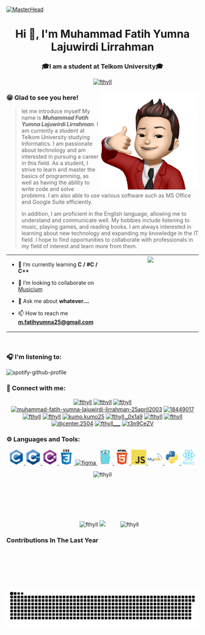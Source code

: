 <!--
**fthyll/.github** is a ✨ _special_ ✨ repository because its `README.md` (this file) appears on your GitHub profile
-->


<!-- <img src=""> this is another way you can add in images and allows you to scale them -->

[![MasterHead](asset/welcome.gif)](https://fthyll-dev.tech)

<h1 align="center">Hi 👋, I'm Muhammad Fatih Yumna Lajuwirdi Lirrahman</h1>

<h3 align="center">🎓I am a student at Telkom University🎓</h3>

<p align="center"> <a href="https://github-profile-trophy.vercel.app/?username=fthyll&row=2&column=3"><img src="https://github-profile-trophy.vercel.app/?username=fthyll&row=2&column=3" alt="fthyll" /></a> </p>

<img align="right" alt="Coding" width="260" src="asset/memoji-1.png">

<h3 align="left"> 😁 Glad to see you here! </h3>

>let me introduce myself My name is ***Muhammad Fatih Yumna Lajuwirdi Lirrahman***. I am currently a student at Telkom University studying Informatics. I am passionate about technology and am interested in pursuing a career in this field. As a student, I strive to learn and master the basics of programming, as well as having the ability to write code and solve problems. I am also able to use various software such as MS Office and Google Suite efficiently.
>
> In addition, I am proficient in the English language, allowing me to understand and communicate well. My hobbies include listening to music, playing games, and reading books. I am always interested in learning about new technology and expanding my knowledge in the IT field. I hope to find opportunities to collaborate with professionals in my field of interest and learn more from them.

<table><tr><td valign="center" width="50%">

- 🌱 I’m currently learning **C / #C / C++**

- 👯 I’m looking to collaborate on [Musicium](https://github.com/Tomato6966/Musicium)

- 💬 Ask me about **whatever....**

- 📫 How to reach me **m.fatihyumna25@gmail.com**

</td><td valign="top" width="50%">

<div align="center">
<img src="https://rishavanand.github.io/static/images/greetings.gif" align="center" style="width: 100%" />
</div>  

</td></tr></table>  

<br/>  

### 🎧 I'm listening to:
![spotify-github-profile](https://spotify-github-profile.vercel.app/api/view.svg?uid=ou9knetdtcfyd4gzxzoi16lcu&redirect=true][https://spotify-github-profile.vercel.app/api/view.svg?uid=ou9knetdtcfyd4gzxzoi16lcu&cover_image=true&theme=novatorem&show_offline=true&background_color=121212&bar_color=53b14f&bar_color_cover=true)

<h3 align="left">🔗 Connect with me:</h3>
<p align="center">
<a href="https://codepen.io/fthyll" target="blank"><img align="center" src="https://raw.githubusercontent.com/rahuldkjain/github-profile-readme-generator/master/src/images/icons/Social/codepen.svg" alt="fthyll" height="30" width="40" /></a>
<a href="https://dev.to/fthyll" target="blank"><img align="center" src="https://raw.githubusercontent.com/rahuldkjain/github-profile-readme-generator/master/src/images/icons/Social/devto.svg" alt="fthyll" height="30" width="40" /></a>
<a href="https://twitter.com/fthyll" target="blank"><img align="center" src="https://raw.githubusercontent.com/rahuldkjain/github-profile-readme-generator/master/src/images/icons/Social/twitter.svg" alt="fthyll" height="30" width="40" /></a>
<a href="https://linkedin.com/in/muhammad-fatih-yumna-lajuwirdi-lirrahman-25april2003" target="blank"><img align="center" src="https://raw.githubusercontent.com/rahuldkjain/github-profile-readme-generator/master/src/images/icons/Social/linked-in-alt.svg" alt="muhammad-fatih-yumna-lajuwirdi-lirrahman-25april2003" height="30" width="40" /></a>
<a href="https://stackoverflow.com/users/18449017" target="blank"><img align="center" src="https://raw.githubusercontent.com/rahuldkjain/github-profile-readme-generator/master/src/images/icons/Social/stack-overflow.svg" alt="18449017" height="30" width="40" /></a>
<a href="https://codesandbox.com/fthyll" target="blank"><img align="center" src="https://raw.githubusercontent.com/rahuldkjain/github-profile-readme-generator/master/src/images/icons/Social/codesandbox.svg" alt="fthyll" height="30" width="40" /></a>
<a href="https://kaggle.com/fthyll" target="blank"><img align="center" src="https://raw.githubusercontent.com/rahuldkjain/github-profile-readme-generator/master/src/images/icons/Social/kaggle.svg" alt="fthyll" height="30" width="40" /></a>
<a href="https://fb.com/kumo.kumo25" target="blank"><img align="center" src="https://raw.githubusercontent.com/rahuldkjain/github-profile-readme-generator/master/src/images/icons/Social/facebook.svg" alt="kumo.kumo25" height="30" width="40" /></a>
<a href="https://instagram.com/fthyll._0x1a9" target="blank"><img align="center" src="https://raw.githubusercontent.com/rahuldkjain/github-profile-readme-generator/master/src/images/icons/Social/instagram.svg" alt="fthyll._0x1a9" height="30" width="40" /></a>
<a href="https://dribbble.com/fthyll" target="blank"><img align="center" src="https://raw.githubusercontent.com/rahuldkjain/github-profile-readme-generator/master/src/images/icons/Social/dribbble.svg" alt="fthyll" height="30" width="40" /></a>
<a href="https://www.behance.net/fthyll" target="blank"><img align="center" src="https://raw.githubusercontent.com/rahuldkjain/github-profile-readme-generator/master/src/images/icons/Social/behance.svg" alt="fthyll" height="30" width="40" /></a>
<a href="https://www.youtube.com/c/@center.2504" target="blank"><img align="center" src="https://raw.githubusercontent.com/rahuldkjain/github-profile-readme-generator/master/src/images/icons/Social/youtube.svg" alt="@center.2504" height="30" width="40" /></a>
<a href="https://www.hackerrank.com/fthyll___" target="blank"><img align="center" src="https://raw.githubusercontent.com/rahuldkjain/github-profile-readme-generator/master/src/images/icons/Social/hackerrank.svg" alt="fthyll___" height="30" width="40" /></a>
<a href="https://discord.gg/t3n9CeZV" target="blank"><img align="center" src="https://raw.githubusercontent.com/rahuldkjain/github-profile-readme-generator/master/src/images/icons/Social/discord.svg" alt="t3n9CeZV" height="30" width="40" /></a>
</p>

<h3 align="left"> ⚙️ Languages and Tools:</h3>
<p align="center"> <a href="https://www.cprogramming.com/" target="_blank" rel="noreferrer"> <img src="https://raw.githubusercontent.com/devicons/devicon/master/icons/c/c-original.svg" alt="c" width="40" height="40"/> </a> <a href="https://www.w3schools.com/cpp/" target="_blank" rel="noreferrer"> <img src="https://raw.githubusercontent.com/devicons/devicon/master/icons/cplusplus/cplusplus-original.svg" alt="cplusplus" width="40" height="40"/> </a> <a href="https://www.w3schools.com/cs/" target="_blank" rel="noreferrer"> <img src="https://raw.githubusercontent.com/devicons/devicon/master/icons/csharp/csharp-original.svg" alt="csharp" width="40" height="40"/> </a> <a href="https://www.w3schools.com/css/" target="_blank" rel="noreferrer"> <img src="https://raw.githubusercontent.com/devicons/devicon/master/icons/css3/css3-original-wordmark.svg" alt="css3" width="40" height="40"/> </a> <a href="https://www.figma.com/" target="_blank" rel="noreferrer"> <img src="https://www.vectorlogo.zone/logos/figma/figma-icon.svg" alt="figma" width="40" height="40"/> </a> <a href="https://golang.org" target="_blank" rel="noreferrer"> <img src="https://raw.githubusercontent.com/devicons/devicon/master/icons/go/go-original.svg" alt="go" width="40" height="40"/> </a> <a href="https://www.w3.org/html/" target="_blank" rel="noreferrer"> <img src="https://raw.githubusercontent.com/devicons/devicon/master/icons/html5/html5-original-wordmark.svg" alt="html5" width="40" height="40"/> </a> <a href="https://developer.mozilla.org/en-US/docs/Web/JavaScript" target="_blank" rel="noreferrer"> <img src="https://raw.githubusercontent.com/devicons/devicon/master/icons/javascript/javascript-original.svg" alt="javascript" width="40" height="40"/> </a> <a href="https://www.mysql.com/" target="_blank" rel="noreferrer"> <img src="https://raw.githubusercontent.com/devicons/devicon/master/icons/mysql/mysql-original-wordmark.svg" alt="mysql" width="40" height="40"/> </a> <a href="https://www.python.org" target="_blank" rel="noreferrer"> <img src="https://raw.githubusercontent.com/devicons/devicon/master/icons/python/python-original.svg" alt="python" width="40" height="40"/> </a> <a href="https://reactjs.org/" target="_blank" rel="noreferrer"> <img src="https://raw.githubusercontent.com/devicons/devicon/master/icons/react/react-original-wordmark.svg" alt="react" width="40" height="40"/> </a> </p>

<p align="center"> <img src="https://komarev.com/ghpvc/?username=fthyll&label=Profile%20views&color=0e75b6&style=flat" alt="fthyll" /> </p>

<div align="center">

  <img style="margin-left:35px" height="150px" src="https://github-readme-stats.vercel.app/api/top-langs/?username=fthyll&hide=html&layout=compact&theme=transparent" alt="fthyll" />
  
  <img style="margin-right:35px" height="150px" src="https://github-readme-stats.vercel.app/api?username=fthyll&show_icons=true&theme=transparent" />
  <img  style="margin-top:100px" src="https://github-readme-streak-stats.herokuapp.com?user=fthyll&theme=transparent" alt="fthyll" />
  
 </div>
 <h3 align="left">Contributions In The Last Year</h3>
 <div align="center">
    <img  style="margin-top:100px" src="asset/github-user-contribution.svg" alt="fthyll" />
 </div>

